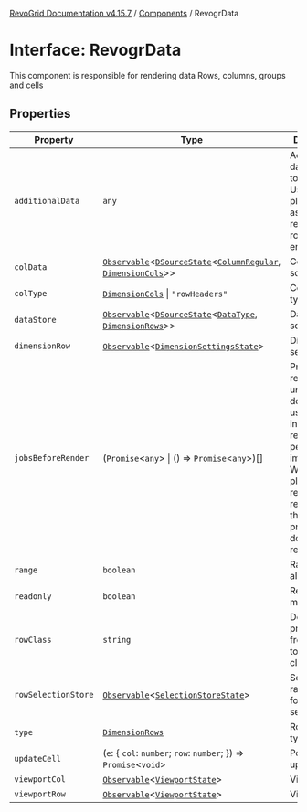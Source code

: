 [RevoGrid Documentation v4.15.7](README.md) / [Components](Namespace.Components.md) / RevogrData

# Interface: RevogrData

This component is responsible for rendering data
Rows, columns, groups and cells

## Properties

| Property | Type | Description | Defined in |
| ------ | ------ | ------ | ------ |
| `additionalData` | `any` | Additional data to pass to renderer Used in plugins such as vue or react to pass root app entity to cells | [src/components.d.ts:330](https://github.com/revolist/revogrid/blob/4b66617ba213e84ecc08d523780ce49415de163a/src/components.d.ts#L330) |
| `colData` | [`Observable`](TypeAlias.Observable.md)\<[`DSourceState`](TypeAlias.DSourceState.md)\<[`ColumnRegular`](Interface.ColumnRegular.md), [`DimensionCols`](TypeAlias.DimensionCols.md)\>\> | Column source | [src/components.d.ts:334](https://github.com/revolist/revogrid/blob/4b66617ba213e84ecc08d523780ce49415de163a/src/components.d.ts#L334) |
| `colType` | [`DimensionCols`](TypeAlias.DimensionCols.md) \| `"rowHeaders"` | Column data type | [src/components.d.ts:338](https://github.com/revolist/revogrid/blob/4b66617ba213e84ecc08d523780ce49415de163a/src/components.d.ts#L338) |
| `dataStore` | [`Observable`](TypeAlias.Observable.md)\<[`DSourceState`](TypeAlias.DSourceState.md)\<[`DataType`](TypeAlias.DataType.md), [`DimensionRows`](TypeAlias.DimensionRows.md)\>\> | Data rows source | [src/components.d.ts:342](https://github.com/revolist/revogrid/blob/4b66617ba213e84ecc08d523780ce49415de163a/src/components.d.ts#L342) |
| `dimensionRow` | [`Observable`](TypeAlias.Observable.md)\<[`DimensionSettingsState`](Interface.DimensionSettingsState.md)\> | Dimension settings Y | [src/components.d.ts:346](https://github.com/revolist/revogrid/blob/4b66617ba213e84ecc08d523780ce49415de163a/src/components.d.ts#L346) |
| `jobsBeforeRender` | (`Promise`\<`any`\> \| () => `Promise`\<`any`\>)[] | Prevent rendering until job is done. Can be used for initial rendering performance improvement. When several plugins require initial rendering this will prevent double initial rendering. | [src/components.d.ts:350](https://github.com/revolist/revogrid/blob/4b66617ba213e84ecc08d523780ce49415de163a/src/components.d.ts#L350) |
| `range` | `boolean` | Range allowed | [src/components.d.ts:354](https://github.com/revolist/revogrid/blob/4b66617ba213e84ecc08d523780ce49415de163a/src/components.d.ts#L354) |
| `readonly` | `boolean` | Readonly mode | [src/components.d.ts:358](https://github.com/revolist/revogrid/blob/4b66617ba213e84ecc08d523780ce49415de163a/src/components.d.ts#L358) |
| `rowClass` | `string` | Defines property from which to read row class | [src/components.d.ts:362](https://github.com/revolist/revogrid/blob/4b66617ba213e84ecc08d523780ce49415de163a/src/components.d.ts#L362) |
| `rowSelectionStore` | [`Observable`](TypeAlias.Observable.md)\<[`SelectionStoreState`](TypeAlias.SelectionStoreState.md)\> | Selection, range, focus for row selection | [src/components.d.ts:366](https://github.com/revolist/revogrid/blob/4b66617ba213e84ecc08d523780ce49415de163a/src/components.d.ts#L366) |
| `type` | [`DimensionRows`](TypeAlias.DimensionRows.md) | Row data type | [src/components.d.ts:370](https://github.com/revolist/revogrid/blob/4b66617ba213e84ecc08d523780ce49415de163a/src/components.d.ts#L370) |
| `updateCell` | (`e`: \{ `col`: `number`; `row`: `number`; \}) => `Promise`\<`void`\> | Pointed cell update. | [src/components.d.ts:374](https://github.com/revolist/revogrid/blob/4b66617ba213e84ecc08d523780ce49415de163a/src/components.d.ts#L374) |
| `viewportCol` | [`Observable`](TypeAlias.Observable.md)\<[`ViewportState`](Interface.ViewportState.md)\> | Viewport X | [src/components.d.ts:378](https://github.com/revolist/revogrid/blob/4b66617ba213e84ecc08d523780ce49415de163a/src/components.d.ts#L378) |
| `viewportRow` | [`Observable`](TypeAlias.Observable.md)\<[`ViewportState`](Interface.ViewportState.md)\> | Viewport Y | [src/components.d.ts:382](https://github.com/revolist/revogrid/blob/4b66617ba213e84ecc08d523780ce49415de163a/src/components.d.ts#L382) |
